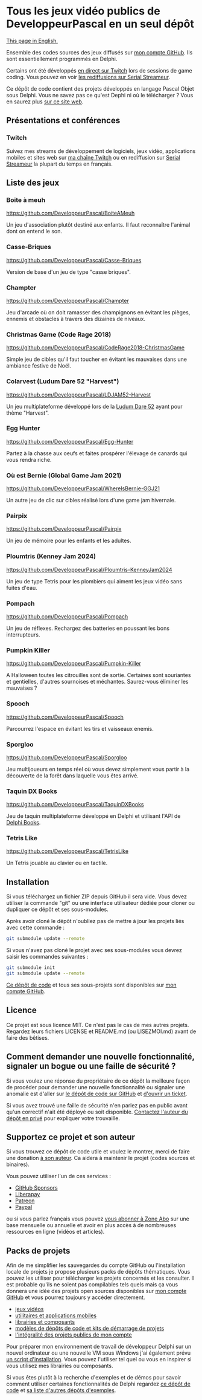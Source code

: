 # Tous les jeux vidéo publics de DeveloppeurPascal en un seul dépôt

[This page in English.](README.md)

Ensemble des codes sources des jeux diffusés sur [mon compte GitHub](https://github.com/DeveloppeurPascal). Ils sont essentiellement programmés en Delphi.

Certains ont été développés [en direct sur Twitch](https://www.twitch.tv/patrickpremartin) lors de sessions de game coding. Vous pouvez en voir [les rediffusions sur Serial Streameur](https://serialstreameur.fr/jeux-video.php).

Ce dépôt de code contient des projets développés en langage Pascal Objet sous Delphi. Vous ne savez pas ce qu'est Dephi ni où le télécharger ? Vous en saurez plus [sur ce site web](https://delphi-resources.developpeur-pascal.fr/).

## Présentations et conférences

### Twitch

Suivez mes streams de développement de logiciels, jeux vidéo, applications mobiles et sites web sur [ma chaîne Twitch](https://www.twitch.tv/patrickpremartin) ou en rediffusion sur [Serial Streameur](https://serialstreameur.fr) la plupart du temps en français.

## Liste des jeux

### Boite à meuh
https://github.com/DeveloppeurPascal/BoiteAMeuh

Un jeu d'association plutôt destiné aux enfants. Il faut reconnaître l'animal dont on entend le son.

### Casse-Briques
https://github.com/DeveloppeurPascal/Casse-Briques

Version de base d'un jeu de type "casse briques".

### Champter
https://github.com/DeveloppeurPascal/Champter

Jeu d'arcade où on doit ramasser des champignons en évitant les pièges, ennemis et obstacles à travers des dizaines de niveaux.

### Christmas Game (Code Rage 2018)
https://github.com/DeveloppeurPascal/CodeRage2018-ChristmasGame

Simple jeu de cibles qu'il faut toucher en évitant les mauvaises dans une ambiance festive de Noël.

### Colarvest (Ludum Dare 52 "Harvest")
https://github.com/DeveloppeurPascal/LDJAM52-Harvest
 
Un jeu multiplateforme développé lors de la [Ludum Dare 52](https://ldjam.com/events/ludum-dare/52) ayant pour thème "Harvest".

### Egg Hunter
https://github.com/DeveloppeurPascal/Egg-Hunter
 
Partez à la chasse aux oeufs et faites prospérer l'élevage de canards qui vous rendra riche.

### Où est Bernie (Global Game Jam 2021)
https://github.com/DeveloppeurPascal/WhereIsBernie-GGJ21

Un autre jeu de clic sur cibles réalisé lors d'une game jam hivernale.

### Pairpix
https://github.com/DeveloppeurPascal/Pairpix

Un jeu de mémoire pour les enfants et les adultes.

### Ploumtris (Kenney Jam 2024)
https://github.com/DeveloppeurPascal/Ploumtris-KenneyJam2024

Un jeu de type Tetris pour les plombiers qui aiment les jeux vidéo sans fuites d'eau.

### Pompach
https://github.com/DeveloppeurPascal/Pompach

Un jeu de réflexes. Rechargez des batteries en poussant les bons interrupteurs.

### Pumpkin Killer
https://github.com/DeveloppeurPascal/Pumpkin-Killer

A Halloween toutes les citrouilles sont de sortie. Certaines sont souriantes et gentielles, d'autres sournoises et méchantes. Saurez-vous éliminer les mauvaises ?

### Spooch
https://github.com/DeveloppeurPascal/Spooch

Parcourrez l'espace en évitant les tirs et vaisseaux enemis.

### Sporgloo
https://github.com/DeveloppeurPascal/Sporgloo

Jeu multijoueurs en temps réel où vous devez simplement vous partir à la découverte de la forêt dans laquelle vous êtes arrivé.

### Taquin DX Books
https://github.com/DeveloppeurPascal/TaquinDXBooks

Jeu de taquin multiplateforme développé en Delphi et utilisant l'API de [Delphi Books](https://delphi-books.com).

### Tetris Like
https://github.com/DeveloppeurPascal/TetrisLike

Un Tetris jouable au clavier ou en tactile.

## Installation

Si vous téléchargez un fichier ZIP depuis GitHub il sera vide. Vous devez utiliser la commande "git" ou une interface utilisateur dédiée pour cloner ou dupliquer ce dépôt et ses sous-modules.

Après avoir cloné le dépôt n'oubliez pas de mettre à jour les projets liés avec cette commande :

```bash
git submodule update --remote
```

Si vous n'avez pas cloné le projet avec ses sous-modules vous devrez saisir les commandes suivantes :

```bash
git submodule init
git submodule update --remote
```

[Ce dépôt de code](https://github.com/DeveloppeurPascal/DevPas-Games-Pack) et tous ses sous-projets sont disponibles sur [mon compte GitHub](https://github.com/DeveloppeurPascal).

## Licence

Ce projet est sous licence MIT. Ce n'est pas le cas de mes autres projets. Regardez leurs fichiers LICENSE et README.md (ou LISEZMOI.md) avant de faire des bêtises.

## Comment demander une nouvelle fonctionnalité, signaler un bogue ou une faille de sécurité ?

Si vous voulez une réponse du propriétaire de ce dépôt la meilleure façon de procéder pour demander une nouvelle fonctionnalité ou signaler une anomalie est d'aller sur [le dépôt de code sur GitHub](https://github.com/DeveloppeurPascal/DevPas-Games-Pack) et [d'ouvrir un ticket](https://github.com/DeveloppeurPascal/DevPas-Games-Pack/issues).

Si vous avez trouvé une faille de sécurité n'en parlez pas en public avant qu'un correctif n'ait été déployé ou soit disponible. [Contactez l'auteur du dépôt en privé](https://developpeur-pascal.fr/nous-contacter.php) pour expliquer votre trouvaille.

## Supportez ce projet et son auteur

Si vous trouvez ce dépôt de code utile et voulez le montrer, merci de faire une donation [à son auteur](https://github.com/DeveloppeurPascal). Ca aidera à maintenir le projet (codes sources et binaires).

Vous pouvez utiliser l'un de ces services :

* [GitHub Sponsors](https://github.com/sponsors/DeveloppeurPascal)
* [Liberapay](https://liberapay.com/PatrickPremartin)
* [Patreon](https://www.patreon.com/patrickpremartin)
* [Paypal](https://www.paypal.com/paypalme/patrickpremartin)

ou si vous parlez français vous pouvez [vous abonner à Zone Abo](https://zone-abo.fr/nos-abonnements.php) sur une base mensuelle ou annuelle et avoir en plus accès à de nombreuses ressources en ligne (vidéos et articles).

## Packs de projets

Afin de me simplifier les sauvegardes du compte GitHub ou l'installation locale de projets je propose plusieurs packs de dépôts thématiques. Vous pouvez les utiliser pour télécharger les projets concernés et les consulter. Il est probable qu'ils ne soient pas compilables tels quels mais ça vous donnera une idée des projets open sources disponibles sur [mon compte GitHub](https://github.com/DeveloppeurPascal) et vous pourrez toujours y accéder directement.

* [jeux vidéos](https://github.com/DeveloppeurPascal/DevPas-Games-Pack)
* [utilitaires et applications mobiles](https://github.com/DeveloppeurPascal/DevPas-WorkingPrograms-Pack)
* [librairies et composants](https://github.com/DeveloppeurPascal/DevPas-Components-Pack)
* [modèles de dépôts de code et kits de démarrage de projets](https://github.com/DeveloppeurPascal/DevPas-TemplatesAndStarterKits-Pack)
* [l'intégralité des projets publics de mon compte](https://github.com/DeveloppeurPascal/_AllProjects)

Pour préparer mon environnement de travail de développeur Delphi sur un nouvel ordinateur ou une nouvelle VM sous Windows j'ai également prévu [un script d'installation](https://github.com/DeveloppeurPascal/__MyMinimalDependenciesForWorkingWithDelphi). Vous pouvez l'utiliser tel quel ou vous en inspirer si vous utilisez mes librairies ou composants.

Si vous êtes plutôt à la recherche d'exemples et de démos pour savoir comment utiliser certaines fonctionnalités de Delphi regardez [ce dépôt de code](https://github.com/DeveloppeurPascal/Delphi-samples) et [sa liste d'autres dépôts d'exemples](https://github.com/DeveloppeurPascal/Delphi-samples/blob/main/OtherDelphiSampleRepositories.md).

